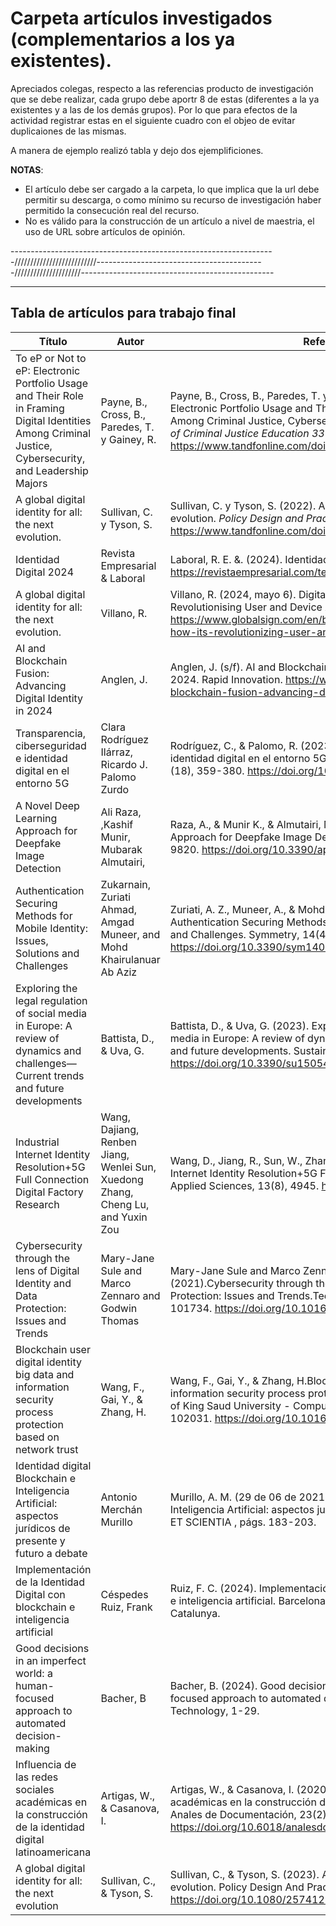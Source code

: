 # Carpeta artículos investigados (complementarios a los ya existentes).

Apreciados colegas, respecto a las referencias producto de investigación que se debe realizar, cada grupo debe aportr 8 de estas (diferentes a la ya existentes y a las de los demás grupos). Por lo que para efectos de la actividad registrar estas en el siguiente cuadro con el objeo de evitar duplicaiones de las mismas.

A manera de ejemplo realizó tabla y dejo dos ejemplificiones.

**NOTAS**: 
- El artículo debe ser cargado a la carpeta, lo que implica que la url debe permitir su descarga, o como mínimo su recurso de investigación haber permitido la consecución real del recurso. 
- No es válido para la construcción de un artículo a nivel de maestria,  el uso de URL sobre artículos de opinión. 

------------------------------------------------------------------//////////////////////////------------------------------------------/////////////////////------------------------------------------------
__________________________________________________________________________________________________________________________________________
## Tabla de artículos para trabajo final

| Título                                 | Autor                   | Referencia APA 7                                  | URL                  | Grupo  |
|----------------------------------------|-------------------------|---------------------------------------------------|----------------------|--------|
| To eP or Not to eP: Electronic Portfolio Usage and Their Role in Framing Digital Identities Among Criminal Justice, Cybersecurity, and Leadership Majors| Payne, B., Cross, B., Paredes, T. y Gainey, R.| Payne, B., Cross, B., Paredes, T. y Gainey, R. (2021). To eP or Not to eP: Electronic Portfolio Usage and Their Role in Framing Digital Identities Among Criminal Justice, Cybersecurity, and Leadership Majors. _Journal of Criminal Justice Education 33_ (1), 41-57. Disponible en https://www.tandfonline.com/doi/full/10.1080/10511253.2021.1948086| https://www.tandfonline.com/doi/full/10.1080/10511253.2021.1948086| 3|
| A global digital identity for all: the next evolution.| Sullivan, C. y Tyson, S.| Sullivan, C. y Tyson, S. (2022). A global digital identity for all: the next evolution. _Policy Design and Practice, 6_ (4), 433-445. Disponible en https://www.tandfonline.com/doi/full/10.1080/25741292.2023.2267867| [https://www.tandfonline.com/doi/full/10.1080/10511253.2021.1948086](https://www.tandfonline.com/doi/full/10.1080/25741292.2023.2267867)| 3|
| Identidad Digital 2024| Revista Empresarial & Laboral| Laboral, R. E. &. (2024). Identidad Digital 2024. https://revistaempresarial.com/tecnologia/identidad-digital-2024/| https://revistaempresarial.com/tecnologia/identidad-digital-2024/ | 3|
| A global digital identity for all: the next evolution.| Villano, R.| Villano, R. (2024, mayo 6). Digital Identity Management: How It’s Revolutionising User and Device Authentication. GlobalSign by GMO. https://www.globalsign.com/en/blog/sg/digital-identity-management-how-its-revolutionizing-user-and-device-authentication| https://www.globalsign.com/en/blog/sg/digital-identity-management-how-its-revolutionizing-user-and-device-authentication| 3|
| AI and Blockchain Fusion: Advancing Digital Identity in 2024| Anglen, J.| Anglen, J. (s/f). AI and Blockchain Fusion: Advancing Digital Identity in 2024. Rapid Innovation. https://www.rapidinnovation.io/post/ai-and-blockchain-fusion-advancing-digital-identity-in-2024| https://www.rapidinnovation.io/post/ai-and-blockchain-fusion-advancing-digital-identity-in-2024| 3|
| Transparencia, ciberseguridad e identidad digital en el entorno 5G | Clara Rodríguez Ilárraz, Ricardo J. Palomo Zurdo | Rodríguez, C., & Palomo, R. (2023). Transparencia, ciberseguridad e identidad digital  en el entorno 5G. *Revista Española de la Transparencia*, (18), 359-380.  https://doi.org/10.51915/ret.298 | https://revistatransparencia.com/ojs/index.php/ret/article/view/298/383 | 2 |
| A Novel Deep Learning Approach for Deepfake Image Detection | Ali Raza, ,Kashif Munir, Mubarak Almutairi, | Raza, A., & Munir K., & Almutairi, M. (2022). A Novel Deep Learning Approach for Deepfake Image Detection. *Applied Sciences 2022*, 12, 9820. https://doi.org/10.3390/app12199820 | https://www.mdpi.com/2076-3417/12/19/9820 | 2 |
| Authentication Securing Methods for Mobile Identity: Issues, Solutions and Challenges | Zukarnain, Zuriati Ahmad, Amgad Muneer, and Mohd Khairulanuar Ab Aziz |Zuriati, A. Z., Muneer, A., & Mohd Khairulanuar, A. A. (2022). Authentication Securing Methods for Mobile Identity: Issues, Solutions and Challenges. Symmetry, 14(4), 821. https://doi.org/10.3390/sym14040821 | https://www.proquest.com/docview/2653036192/fulltextPDF?pq-origsite=primo&sourcetype=Scholarly%20Journals | 2 |
| Exploring the legal regulation of social media in Europe: A review of dynamics and challenges—Current trends and future developments | Battista, D., & Uva, G. | Battista, D., & Uva, G. (2023). Exploring the legal regulation of social media in Europe: A review of dynamics and challenges—Current trends and future developments. Sustainability, 15(5), 4144. https://doi.org/10.3390/su15054144 | https://www.proquest.com/docview/2785245501?pq-origsite=primo&sourcetype=Scholarly%20Journals | 2 |
| Industrial Internet Identity Resolution+5G Full Connection Digital Factory Research | Wang, Dajiang, Renben Jiang, Wenlei Sun, Xuedong Zhang, Cheng Lu, and Yuxin Zou | Wang, D., Jiang, R., Sun, W., Zhang, X., Lu, C., & Zou, Y. (2023). Industrial Internet Identity Resolution+5G Full Connection Digital Factory Research. Applied Sciences, 13(8), 4945. https://doi.org/10.3390/app13084945 | https://www.proquest.com/docview/2806475526/fulltextPDF?pq-origsite=primo&sourcetype=Scholarly%20Journals | 2 |
| Cybersecurity through the lens of Digital Identity and Data Protection: Issues and Trends |Mary-Jane Sule and Marco Zennaro and Godwin Thomas | Mary-Jane Sule and Marco Zennaro and Godwin Thomas.November (2021).Cybersecurity through the lens of Digital Identity and Data Protection: Issues and Trends.Technology in Society,67(101734), 101734. https://doi.org/10.1016/j.techsoc.2021.101734| [https://www.proquest.com/docview/2806475526/fulltextPDF?pq-origsite=primo&sourcetype=Scholarly%20Journals](https://www-sciencedirect-com.ezproxy.umng.edu.co/science/article/pii/S0160791X21002098) | 1 |
| Blockchain user digital identity big data and information security process protection based on network trust |Wang, F., Gai, Y., & Zhang, H.| Wang, F., Gai, Y., & Zhang, H.Blockchain user digital identity big data and information security process protection based on network trust. Journal of King Saud University - Computer and Information Sciences, 36(4), 102031. https://doi.org/10.1016/j.jksuci.2024.102031| https://www-sciencedirect-com.ezproxy.umng.edu.co/science/article/pii/S1319157824001204 | 1 |
Identidad digital Blockchain e Inteligencia Artificial: aspectos jurídicos de presente y futuro a debate | Antonio Merchán Murillo | Murillo, A. M. (29 de 06 de 2021). Identidad digital Blockchain e Inteligencia Artificial: aspectos jurídicos de presente y futuro debate. IUS ET SCIENTIA , págs. 183-203. | https://revistascientificas.us.es/index.php/ies/article/view/16021 | 1 |
Implementación de la Identidad Digital con blockchain e inteligencia artificial | Céspedes Ruiz, Frank | Ruiz, F. C. (2024). Implementación de la Identidad Digital con blockchain e inteligencia artificial. Barcelona, España: Universitat Oberta de Catalunya. | https://openaccess.uoc.edu/handle/10609/149671?locale=es | 1 |
Good decisions in an imperfect world: a human-focused approach to automated decision-making | Bacher, B | Bacher, B. (2024). Good decisions in an imperfect world: a human-focused approach to automated decision-making. Law Innovation And Technology, 1-29. | https://doi.org/10.1080/17579961.2024.2392936 | 1 |
Influencia de las redes sociales académicas en la construcción de la identidad digital latinoamericana | Artigas, W., & Casanova, I. | Artigas, W., & Casanova, I. (2020). Influencia de las redes sociales académicas en la construcción de la identidad digital latinoamericana. Anales de Documentación, 23(2). https://doi.org/10.6018/analesdoc.397551 | https://revistas.um.es/analesdoc/article/view/397551 | 1 |
A global digital identity for all: the next evolution | Sullivan, C., & Tyson, S. | Sullivan, C., & Tyson, S. (2023). A global digital identity for all: the next evolution. Policy Design And Practice, 6(4), 433-445. https://doi.org/10.1080/25741292.2023.2267867 | https://doi.org/10.1080/25741292.2023.2267867 | 1 |
